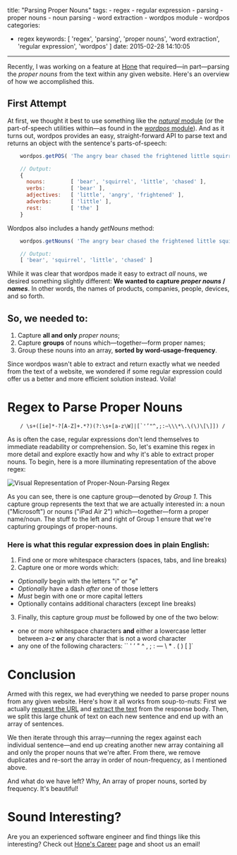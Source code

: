 title: "Parsing Proper Nouns"
tags:
    - regex
    - regular expression
    - parsing
    - proper nouns
    - noun parsing
    - word extraction
    - wordpos module
    - wordpos
categories:
 - regex
keywords: [ 'regex', 'parsing', 'proper nouns', 'word extraction', 'regular expression', 'wordpos' ]
date: 2015-02-28 14:10:05
---

Recently, I was working on a feature at [Hone](//gohone.com) that required—in part—parsing the *proper nouns* from the text within any given website. Here's an overview of how we accomplished this.

## First Attempt

At first, we thought it best to use something like the [*natural* module](//github.com/NaturalNode/natural) (or the part-of-speech utilities within—as found in the [*wordpos* module](//github.com/moos/wordpos)). And as it turns out, wordpos provides an easy, straight-forward API to parse text and returns an object with the sentence's parts-of-speech:

```javascript
    wordpos.getPOS( 'The angry bear chased the frightened little squirrel.', console.log );

    // Output:
    {
      nouns:        [ 'bear', 'squirrel', 'little', 'chased' ],
      verbs:        [ 'bear' ],
      adjectives:   [ 'little', 'angry', 'frightened' ],
      adverbs:      [ 'little' ],
      rest:         [ 'the' ]
    }
```

Wordpos also includes a handy *getNouns* method:

```javascript
    wordpos.getNouns( 'The angry bear chased the frightened little squirrel.', console.log );

    // Output:
    [ 'bear', 'squirrel', 'little', 'chased' ]
```

While it was clear that wordpos made it easy to extract *all* nouns, we desired something slightly different: **We wanted to capture *proper nouns* / *names***. In other words, the names of products, companies, people, devices, and so forth.

## So, we needed to:
1. Capture **all and only** *proper nouns*;
2. Capture **groups** of nouns which—together—form proper names;
3. Group these nouns into an array, **sorted by word-usage-frequency**.

Since wordpos wasn't able to extract and return exactly what we needed from the text of a website, we wondered if some regular expression could offer us a better and more efficient solution instead. Voila!

# Regex to Parse Proper Nouns

```regex
    / \s+([ie]*-?[A-Z]+.*?)(?:\s+[a-z\W]|[`'’"^,;:—\\\*\.\(\)\[\]]) /
```

As is often the case, regular expressions don't lend themselves to immediate readability or comprehension. So, let's examine this regex in more detail and explore exactly how and why it's able to extract proper nouns. To begin, here is a more illuminating representation of the above regex:

![Visual Representation of Proper-Noun-Parsing Regex](//cardoni.net/media/noun_parsing_regex_visualized.png "Visual Representation of Proper-Noun-Parsing Regex")

As you can see, there is one capture group—denoted by *Group 1*. This capture group represents the text that we are actually interested in: a noun ("Microsoft") or nouns ("iPad Air 2") which—together—form a proper name/noun. The stuff to the left and right of Group 1 ensure that we're capturing groupings of proper-nouns.

### Here is what this regular expression does in plain English:

1. Find one or more whitespace characters (spaces, tabs, and line breaks)
2. Capture one or more words which:
 - *Optionally* begin with the letters "i" or "e"
 - *Optionally* have a dash *after* one of those letters
 - *Must* begin with one or more capital letters
 - Optionally contains additional characters (except line breaks)
3. Finally, this capture group *must* be followed by one of the two below:
 - one or more whitespace characters **and** either a lowercase letter between a–z **or** any character that is not a word character
 - any one of the following characters: `` ' ’ " ^ , ; : — \ * . ( ) [ ]`

# Conclusion
Armed with this regex, we had everything we needed to parse proper nouns from any given website. Here's how it all works from soup-to-nuts: First we actually [request the URL](//www.npmjs.com/package/request) and [extract the text](//www.npmjs.com/package/unfluff) from the response body. Then, we split this large chunk of text on each new sentence and end up with an array of sentences.

We then iterate through this array—running the regex against each individual sentence—and end up creating another new array containing all and only the proper nouns that we're after. From there, we remove duplicates and re-sort the array in order of noun-frequency, as I mentioned above.

And what do we have left? Why, An array of proper nouns, sorted by frequency. It's beautiful!

# Sound Interesting?
Are you an experienced software engineer and find things like this interesting? Check out [Hone's Career](//gohone.com/jobs) page and shoot us an email!
